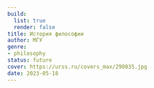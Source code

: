 ```yaml
---
build:
  list: true
  render: false
title: История философии
author: МГУ
genre:
- philosophy
status: future
cover: https://urss.ru/covers_max/290835.jpg
date: 2023-05-18
---
```


